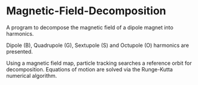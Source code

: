 # Magnetic-Field-Decomposition
A program to decompose the magnetic field of a dipole magnet into harmonics.

Dipole (B), Quadrupole (G), Sextupole (S) and Octupole (O) harmonics are presented.

Using a magnetic field map, particle tracking searches a reference orbit for decomposition. Equations of motion are solved via the Runge-Kutta numerical algorithm.

